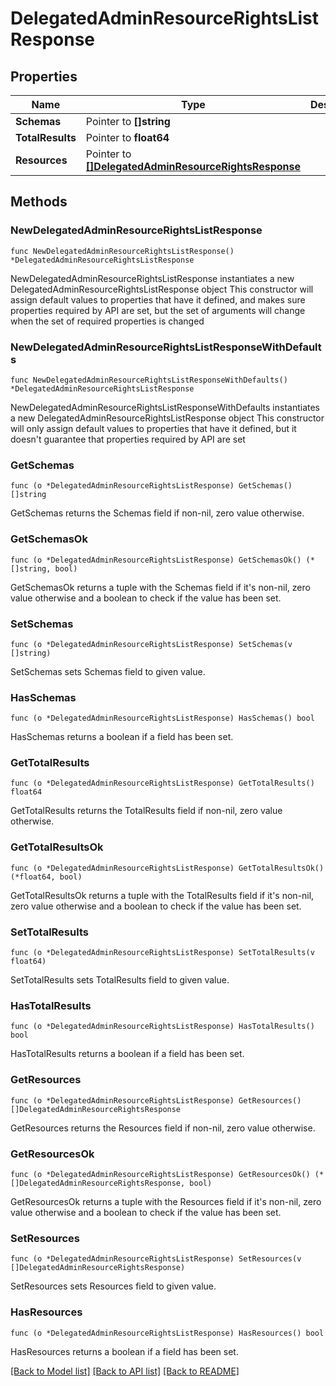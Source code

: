 # DelegatedAdminResourceRightsListResponse

## Properties

Name | Type | Description | Notes
------------ | ------------- | ------------- | -------------
**Schemas** | Pointer to **[]string** |  | [optional] 
**TotalResults** | Pointer to **float64** |  | [optional] 
**Resources** | Pointer to [**[]DelegatedAdminResourceRightsResponse**](DelegatedAdminResourceRightsResponse.md) |  | [optional] 

## Methods

### NewDelegatedAdminResourceRightsListResponse

`func NewDelegatedAdminResourceRightsListResponse() *DelegatedAdminResourceRightsListResponse`

NewDelegatedAdminResourceRightsListResponse instantiates a new DelegatedAdminResourceRightsListResponse object
This constructor will assign default values to properties that have it defined,
and makes sure properties required by API are set, but the set of arguments
will change when the set of required properties is changed

### NewDelegatedAdminResourceRightsListResponseWithDefaults

`func NewDelegatedAdminResourceRightsListResponseWithDefaults() *DelegatedAdminResourceRightsListResponse`

NewDelegatedAdminResourceRightsListResponseWithDefaults instantiates a new DelegatedAdminResourceRightsListResponse object
This constructor will only assign default values to properties that have it defined,
but it doesn't guarantee that properties required by API are set

### GetSchemas

`func (o *DelegatedAdminResourceRightsListResponse) GetSchemas() []string`

GetSchemas returns the Schemas field if non-nil, zero value otherwise.

### GetSchemasOk

`func (o *DelegatedAdminResourceRightsListResponse) GetSchemasOk() (*[]string, bool)`

GetSchemasOk returns a tuple with the Schemas field if it's non-nil, zero value otherwise
and a boolean to check if the value has been set.

### SetSchemas

`func (o *DelegatedAdminResourceRightsListResponse) SetSchemas(v []string)`

SetSchemas sets Schemas field to given value.

### HasSchemas

`func (o *DelegatedAdminResourceRightsListResponse) HasSchemas() bool`

HasSchemas returns a boolean if a field has been set.

### GetTotalResults

`func (o *DelegatedAdminResourceRightsListResponse) GetTotalResults() float64`

GetTotalResults returns the TotalResults field if non-nil, zero value otherwise.

### GetTotalResultsOk

`func (o *DelegatedAdminResourceRightsListResponse) GetTotalResultsOk() (*float64, bool)`

GetTotalResultsOk returns a tuple with the TotalResults field if it's non-nil, zero value otherwise
and a boolean to check if the value has been set.

### SetTotalResults

`func (o *DelegatedAdminResourceRightsListResponse) SetTotalResults(v float64)`

SetTotalResults sets TotalResults field to given value.

### HasTotalResults

`func (o *DelegatedAdminResourceRightsListResponse) HasTotalResults() bool`

HasTotalResults returns a boolean if a field has been set.

### GetResources

`func (o *DelegatedAdminResourceRightsListResponse) GetResources() []DelegatedAdminResourceRightsResponse`

GetResources returns the Resources field if non-nil, zero value otherwise.

### GetResourcesOk

`func (o *DelegatedAdminResourceRightsListResponse) GetResourcesOk() (*[]DelegatedAdminResourceRightsResponse, bool)`

GetResourcesOk returns a tuple with the Resources field if it's non-nil, zero value otherwise
and a boolean to check if the value has been set.

### SetResources

`func (o *DelegatedAdminResourceRightsListResponse) SetResources(v []DelegatedAdminResourceRightsResponse)`

SetResources sets Resources field to given value.

### HasResources

`func (o *DelegatedAdminResourceRightsListResponse) HasResources() bool`

HasResources returns a boolean if a field has been set.


[[Back to Model list]](../README.md#documentation-for-models) [[Back to API list]](../README.md#documentation-for-api-endpoints) [[Back to README]](../README.md)


